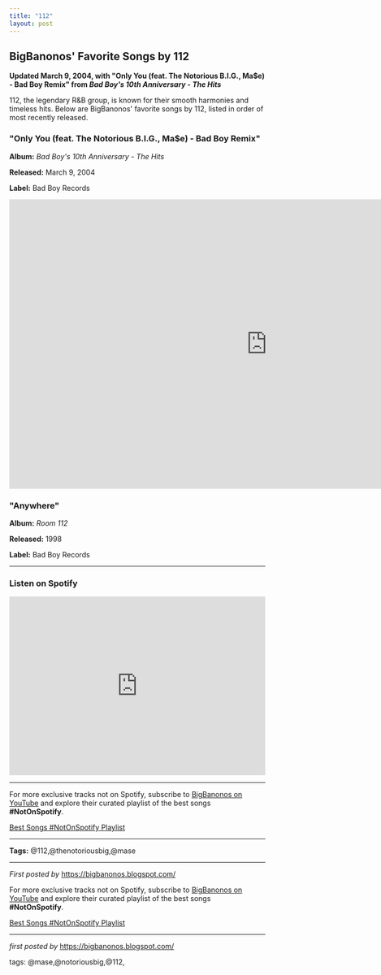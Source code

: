 ```yaml
---
title: "112"
layout: post
---
```

<h2>BigBanonos' Favorite Songs by 112</h2> <p><strong>Updated March 9, 2004, with "Only You (feat. The Notorious B.I.G., Ma$e) - Bad Boy Remix" from <em>Bad Boy's 10th Anniversary - The Hits</em></strong></p> <p>112, the legendary R&B group, is known for their smooth harmonies and timeless hits. Below are BigBanonos' favorite songs by 112, listed in order of most recently released.</p> <h3>"Only You (feat. The Notorious B.I.G., Ma$e) - Bad Boy Remix"</h3>
<p><strong>Album:</strong> <em>Bad Boy's 10th Anniversary - The Hits</em></p>
<p><strong>Released:</strong> March 9, 2004</p>
<p><strong>Label:</strong> Bad Boy Records</p> <iframe width="1013" height="570" src="https://www.youtube.com/embed/GVOqbskGeBs" title="112 [feat. The Notorious B.I.G. & Mase] - Only You [Remix] (Official Music Video)" frameborder="0" allow="accelerometer; autoplay; clipboard-write; encrypted-media; gyroscope; picture-in-picture; web-share" referrerpolicy="strict-origin-when-cross-origin" allowfullscreen></iframe> <h3>"Anywhere"</h3>
<p><strong>Album:</strong> <em>Room 112</em></p>
<p><strong>Released:</strong> 1998</p>
<p><strong>Label:</strong> Bad Boy Records</p> <hr /> <h3>Listen on Spotify</h3> <iframe src="https://open.spotify.com/embed/playlist/0qR1qawpC6h30vyu1jCIGq?utm_source=generator" width="100%" height="352" frameBorder="0" allowfullscreen="" allow="autoplay; clipboard-write; encrypted-media; fullscreen; picture-in-picture" loading="lazy"></iframe> <hr /> <div> <p>For more exclusive tracks not on Spotify, subscribe to <a href="https://www.youtube.com/@BigBanonos" target="_blank">BigBanonos on YouTube</a> and explore their curated playlist of the best songs <strong>#NotOnSpotify</strong>.</p> <p><a href="https://www.youtube.com/playlist?list=PLtuNtuTatqI0kFahUCbtbfenC_ET5O_tr" target="_blank">Best Songs #NotOnSpotify Playlist</a></p>
</div> <hr /> <p><strong>Tags:</strong> @112,@thenotoriousbig,@mase</p> <hr /> <p><em>First posted by</em> <a href="https://bigbanonos.blogspot.com/" rel="noopener" target="_new">https://bigbanonos.blogspot.com/</a></p>


<!--Subscribe and Playlist Links-->
<div>
    <p>For more exclusive tracks not on Spotify, subscribe to <a href="https://www.youtube.com/@BigBanonos" target="_blank">BigBanonos on YouTube</a> and explore their curated playlist of the best songs <strong>#NotOnSpotify</strong>.</p>
    <p><a href="https://www.youtube.com/playlist?list=PLtuNtuTatqI0kFahUCbtbfenC_ET5O_tr" target="_blank">Best Songs #NotOnSpotify Playlist<br /></a></p></div>

<hr />

<p><em>first posted by</em> <a href="https://bigbanonos.blogspot.com/" rel="noopener" target="_new">https://bigbanonos.blogspot.com/</a></p>

<p>tags: @mase,@notoriousbig,@112,</p>
